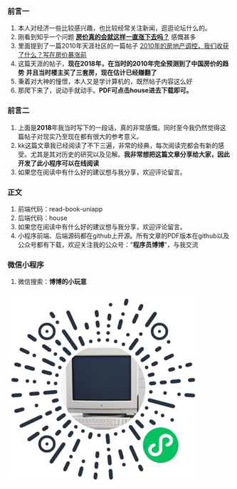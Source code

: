 ### **前言一**
1. 本人对经济一些比较感兴趣，也比较经常关注新闻，逛逛论坛什么的。
2. 刚看到知乎一个问题 <a href = "https://www.zhihu.com/question/284939230/answer/449853894"> **房价真的会就这样一直涨下去吗？**</a>  感慨甚多
3. 里面提到了一篇2010年天涯社区的一篇帖子  <a href = "https://bbs.tianya.cn/m/post-house-252774-1.shtml">2010年的房地产调控，我们收获了什么？写在房价暴涨前</a>
4. 这篇天涯的帖子，**现在2018年，在当时的2010年完全预测到了中国房价的趋势**
  **并且当时楼主买了三套房，现在估计已经赚翻了**
5. 秉着对大神的憧憬，本人又是学计算机的，既然帖子内容这么好
6. 那爬下来了，说动手就动手。**PDF可点击house进去下载即可。**


### **前言二**
1. 上面是**2018**年我当时写下的一段话，真的非常感慨。同时至今我仍然觉得这篇帖子对现实乃至现在都有很大的参考意义。
2. kk这篇文章我已经阅读了不下三遍，非常的经典，每次阅读完都会有新的感受。尤其是其对历史的研究以及见解。**我非常想把这篇文章分享给大家，因此开发了此小程序可以在线阅读**
3. 如果您在阅读中有什么好的建议想与我分享，欢迎评论留言。


### **正文**
1. 前端代码：read-book-uniapp
2. 后端代码：house
3. 如果您在阅读中有什么好的建议想与我分享，欢迎评论留言。
4. 小程序前端、后端源码都在github上开源。所有文章的PDF版本在github以及公众号都有下载，欢迎关注我的公众号："**程序员博博**"，与我交流

### 微信小程序 
1. 微信搜索：**博博的小玩意**

![博博的小玩意](https://github.com/wenbochang888/min-read-book/blob/master/qr.jpg)
